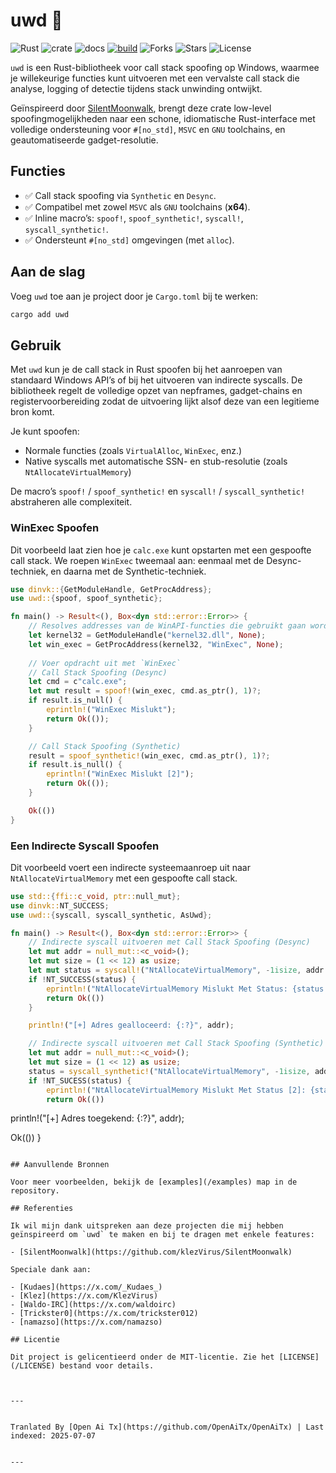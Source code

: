 # uwd 🦀

![Rust](https://img.shields.io/badge/made%20with-Rust-red)
![crate](https://img.shields.io/crates/v/uwd.svg)
![docs](https://docs.rs/uwd/badge.svg)
[![build](https://github.com/joaoviictorti/uwd/actions/workflows/ci.yml/badge.svg)](https://github.com/joaoviictorti/uwd/actions/workflows/ci.yml)
![Forks](https://img.shields.io/github/forks/joaoviictorti/uwd)
![Stars](https://img.shields.io/github/stars/joaoviictorti/uwd)
![License](https://img.shields.io/github/license/joaoviictorti/uwd)

`uwd` is een Rust-bibliotheek voor call stack spoofing op Windows, waarmee je willekeurige functies kunt uitvoeren met een vervalste call stack die analyse, logging of detectie tijdens stack unwinding ontwijkt.

Geïnspireerd door [SilentMoonwalk](https://github.com/klezVirus/SilentMoonwalk), brengt deze crate low-level spoofingmogelijkheden naar een schone, idiomatische Rust-interface met volledige ondersteuning voor `#[no_std]`, `MSVC` en `GNU` toolchains, en geautomatiseerde gadget-resolutie.

## Functies

- ✅ Call stack spoofing via `Synthetic` en `Desync`.
- ✅ Compatibel met zowel `MSVC` als `GNU` toolchains (**x64**).
- ✅ Inline macro’s: `spoof!`, `spoof_synthetic!`, `syscall!`, `syscall_synthetic!`.
- ✅ Ondersteunt `#[no_std]` omgevingen (met `alloc`).

## Aan de slag

Voeg `uwd` toe aan je project door je `Cargo.toml` bij te werken:
```bash
cargo add uwd
```

## Gebruik

Met `uwd` kun je de call stack in Rust spoofen bij het aanroepen van standaard Windows API’s of bij het uitvoeren van indirecte syscalls. De bibliotheek regelt de volledige opzet van nepframes, gadget-chains en registervoorbereiding zodat de uitvoering lijkt alsof deze van een legitieme bron komt.

Je kunt spoofen:

* Normale functies (zoals `VirtualAlloc`, `WinExec`, enz.)
* Native syscalls met automatische SSN- en stub-resolutie (zoals `NtAllocateVirtualMemory`)

De macro’s `spoof!` / `spoof_synthetic!` en `syscall!` / `syscall_synthetic!` abstraheren alle complexiteit.

### WinExec Spoofen

Dit voorbeeld laat zien hoe je `calc.exe` kunt opstarten met een gespoofte call stack. We roepen `WinExec` tweemaal aan: eenmaal met de Desync-techniek, en daarna met de Synthetic-techniek.

```rs
use dinvk::{GetModuleHandle, GetProcAddress};
use uwd::{spoof, spoof_synthetic};

fn main() -> Result<(), Box<dyn std::error::Error>> {
    // Resolves addresses van de WinAPI-functies die gebruikt gaan worden
    let kernel32 = GetModuleHandle("kernel32.dll", None);
    let win_exec = GetProcAddress(kernel32, "WinExec", None);
    
    // Voer opdracht uit met `WinExec`
    // Call Stack Spoofing (Desync)
    let cmd = c"calc.exe";
    let mut result = spoof!(win_exec, cmd.as_ptr(), 1)?;
    if result.is_null() {
        eprintln!("WinExec Mislukt");
        return Ok(());
    }

    // Call Stack Spoofing (Synthetic)
    result = spoof_synthetic!(win_exec, cmd.as_ptr(), 1)?;
    if result.is_null() {
        eprintln!("WinExec Mislukt [2]");
        return Ok(());
    }

    Ok(())
}
```

### Een Indirecte Syscall Spoofen

Dit voorbeeld voert een indirecte systeemaanroep uit naar `NtAllocateVirtualMemory` met een gespoofte call stack.

```rs
use std::{ffi::c_void, ptr::null_mut};
use dinvk::NT_SUCCESS;
use uwd::{syscall, syscall_synthetic, AsUwd};

fn main() -> Result<(), Box<dyn std::error::Error>> {
    // Indirecte syscall uitvoeren met Call Stack Spoofing (Desync)
    let mut addr = null_mut::<c_void>();
    let mut size = (1 << 12) as usize;
    let mut status = syscall!("NtAllocateVirtualMemory", -1isize, addr.as_uwd_mut(), 0, size.as_uwd_mut(), 0x3000, 0x04)? as i32;
    if !NT_SUCCESS(status) {
        eprintln!("NtAllocateVirtualMemory Mislukt Met Status: {status:#X}");
        return Ok(())
    }

    println!("[+] Adres gealloceerd: {:?}", addr);

    // Indirecte syscall uitvoeren met Call Stack Spoofing (Synthetic)
    let mut addr = null_mut::<c_void>();
    let mut size = (1 << 12) as usize;
    status = syscall_synthetic!("NtAllocateVirtualMemory", -1isize, addr.as_uwd_mut(), 0, size.as_uwd_mut(), 0x3000, 0x04)? as i32;
    if !NT_SUCESS(status) {
        eprintln!("NtAllocateVirtualMemory Mislukt Met Status [2]: {status:#X}");
        return Ok(())
```

println!("[+] Adres toegekend: {:?}", addr);

Ok(())
}
```

## Aanvullende Bronnen

Voor meer voorbeelden, bekijk de [examples](/examples) map in de repository.

## Referenties

Ik wil mijn dank uitspreken aan deze projecten die mij hebben geïnspireerd om `uwd` te maken en bij te dragen met enkele features:

- [SilentMoonwalk](https://github.com/klezVirus/SilentMoonwalk)

Speciale dank aan:

- [Kudaes](https://x.com/_Kudaes_)
- [Klez](https://x.com/KlezVirus)
- [Waldo-IRC](https://x.com/waldoirc)
- [Trickster0](https://x.com/trickster012)
- [namazso](https://x.com/namazso)

## Licentie

Dit project is gelicentieerd onder de MIT-licentie. Zie het [LICENSE](/LICENSE) bestand voor details.


---

Tranlated By [Open Ai Tx](https://github.com/OpenAiTx/OpenAiTx) | Last indexed: 2025-07-07

---